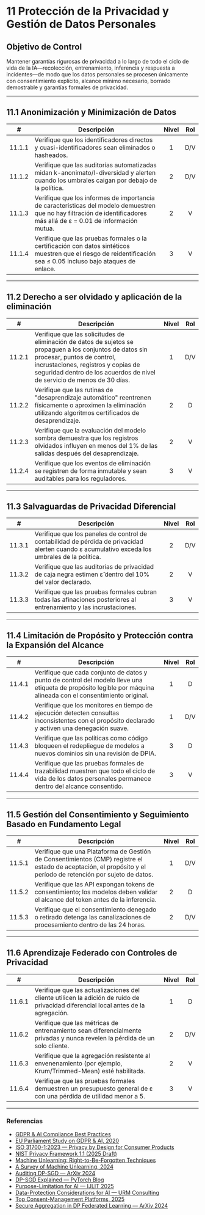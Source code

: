 # 11 Protección de la Privacidad y Gestión de Datos Personales

## Objetivo de Control

Mantener garantías rigurosas de privacidad a lo largo de todo el ciclo de vida de la IA—recolección, entrenamiento, inferencia y respuesta a incidentes—de modo que los datos personales se procesen únicamente con consentimiento explícito, alcance mínimo necesario, borrado demostrable y garantías formales de privacidad.

---

## 11.1 Anonimización y Minimización de Datos

|   #    | Descripción                                                                                                                                                            | Nivel | Rol |
| :----: | ---------------------------------------------------------------------------------------------------------------------------------------------------------------------- | :---: | :-: |
| 11.1.1 | Verifique que los identificadores directos y cuasi-identificadores sean eliminados o hasheados.                                                                        |   1   | D/V |
| 11.1.2 | Verifique que las auditorías automatizadas midan k-anonimato/l-diversidad y alerten cuando los umbrales caigan por debajo de la política.                              |   2   | D/V |
| 11.1.3 | Verifique que los informes de importancia de características del modelo demuestren que no hay filtración de identificadores más allá de ε = 0.01 de información mutua. |   2   |  V  |
| 11.1.4 | Verifique que las pruebas formales o la certificación con datos sintéticos muestren que el riesgo de reidentificación sea ≤ 0.05 incluso bajo ataques de enlace.       |   3   |  V  |

---

## 11.2 Derecho a ser olvidado y aplicación de la eliminación

|   #    | Descripción                                                                                                                                                                                                                                              | Nivel | Rol |
| :----: | -------------------------------------------------------------------------------------------------------------------------------------------------------------------------------------------------------------------------------------------------------- | :---: | :-: |
| 11.2.1 | Verifique que las solicitudes de eliminación de datos de sujetos se propaguen a los conjuntos de datos sin procesar, puntos de control, incrustaciones, registros y copias de seguridad dentro de los acuerdos de nivel de servicio de menos de 30 días. |   1   | D/V |
| 11.2.2 | Verifique que las rutinas de "desaprendizaje automático" reentrenen físicamente o aproximen la eliminación utilizando algoritmos certificados de desaprendizaje.                                                                                         |   2   |  D  |
| 11.2.3 | Verifique que la evaluación del modelo sombra demuestra que los registros olvidados influyen en menos del 1% de las salidas después del desaprendizaje.                                                                                                  |   2   |  V  |
| 11.2.4 | Verifique que los eventos de eliminación se registren de forma inmutable y sean auditables para los reguladores.                                                                                                                                         |   3   |  V  |

---

## 11.3 Salvaguardas de Privacidad Diferencial

|   #    | Descripción                                                                                                                                    | Nivel | Rol |
| :----: | ---------------------------------------------------------------------------------------------------------------------------------------------- | :---: | :-: |
| 11.3.1 | Verifique que los paneles de control de contabilidad de pérdida de privacidad alerten cuando ε acumulativo exceda los umbrales de la política. |   2   | D/V |
| 11.3.2 | Verifique que las auditorías de privacidad de caja negra estimen ε̂ dentro del 10% del valor declarado.                                        |   2   |  V  |
| 11.3.3 | Verifique que las pruebas formales cubran todas las afinaciones posteriores al entrenamiento y las incrustaciones.                             |   3   |  V  |

---

## 11.4 Limitación de Propósito y Protección contra la Expansión del Alcance

|   #    | Descripción                                                                                                                                                     | Nivel | Rol |
| :----: | --------------------------------------------------------------------------------------------------------------------------------------------------------------- | :---: | :-: |
| 11.4.1 | Verifique que cada conjunto de datos y punto de control del modelo lleve una etiqueta de propósito legible por máquina alineada con el consentimiento original. |   1   |  D  |
| 11.4.2 | Verifique que los monitores en tiempo de ejecución detecten consultas inconsistentes con el propósito declarado y activen una denegación suave.                 |   1   | D/V |
| 11.4.3 | Verifique que las políticas como código bloqueen el redepliegue de modelos a nuevos dominios sin una revisión de DPIA.                                          |   3   |  D  |
| 11.4.4 | Verifique que las pruebas formales de trazabilidad muestren que todo el ciclo de vida de los datos personales permanece dentro del alcance consentido.          |   3   |  V  |

---

## 11.5 Gestión del Consentimiento y Seguimiento Basado en Fundamento Legal

|   #    | Descripción                                                                                                                                                    | Nivel | Rol |
| :----: | -------------------------------------------------------------------------------------------------------------------------------------------------------------- | :---: | :-: |
| 11.5.1 | Verifique que una Plataforma de Gestión de Consentimientos (CMP) registre el estado de aceptación, el propósito y el período de retención por sujeto de datos. |   1   | D/V |
| 11.5.2 | Verifique que las API expongan tokens de consentimiento; los modelos deben validar el alcance del token antes de la inferencia.                                |   2   |  D  |
| 11.5.3 | Verifique que el consentimiento denegado o retirado detenga las canalizaciones de procesamiento dentro de las 24 horas.                                        |   2   | D/V |

---

## 11.6 Aprendizaje Federado con Controles de Privacidad

|   #    | Descripción                                                                                                                        | Nivel | Rol |
| :----: | ---------------------------------------------------------------------------------------------------------------------------------- | :---: | :-: |
| 11.6.1 | Verifique que las actualizaciones del cliente utilicen la adición de ruido de privacidad diferencial local antes de la agregación. |   1   |  D  |
| 11.6.2 | Verifique que las métricas de entrenamiento sean diferencialmente privadas y nunca revelen la pérdida de un solo cliente.          |   2   | D/V |
| 11.6.3 | Verifique que la agregación resistente al envenenamiento (por ejemplo, Krum/Trimmed-Mean) esté habilitada.                         |   2   |  V  |
| 11.6.4 | Verifique que las pruebas formales demuestren un presupuesto general de ε con una pérdida de utilidad menor a 5.                   |   3   |  V  |

---

### Referencias

* [GDPR & AI Compliance Best Practices](https://www.exabeam.com/explainers/gdpr-compliance/the-intersection-of-gdpr-and-ai-and-6-compliance-best-practices/)
* [EU Parliament Study on GDPR & AI, 2020](https://www.europarl.europa.eu/RegData/etudes/STUD/2020/641530/EPRS_STU%282020%29641530_EN.pdf)
* [ISO 31700-1:2023 — Privacy by Design for Consumer Products](https://www.iso.org/standard/84977.html)
* [NIST Privacy Framework 1.1 (2025 Draft)](https://www.nist.gov/privacy-framework)
* [Machine Unlearning: Right-to-Be-Forgotten Techniques](https://www.kaggle.com/code/tamlhp/machine-unlearning-the-right-to-be-forgotten)
* [A Survey of Machine Unlearning, 2024](https://arxiv.org/html/2209.02299v6)
* [Auditing DP-SGD — ArXiv 2024](https://arxiv.org/html/2405.14106v4)
* [DP-SGD Explained — PyTorch Blog](https://medium.com/pytorch/differential-privacy-series-part-1-dp-sgd-algorithm-explained-12512c3959a3)
* [Purpose-Limitation for AI — IJLIT 2025](https://academic.oup.com/ijlit/article/doi/10.1093/ijlit/eaaf003/8121663)
* [Data-Protection Considerations for AI — URM Consulting](https://www.urmconsulting.com/blog/data-protection-considerations-for-artificial-intelligence-ai)
* [Top Consent-Management Platforms, 2025](https://www.enzuzo.com/blog/best-consent-management-platforms)
* [Secure Aggregation in DP Federated Learning — ArXiv 2024](https://arxiv.org/abs/2407.19286)

